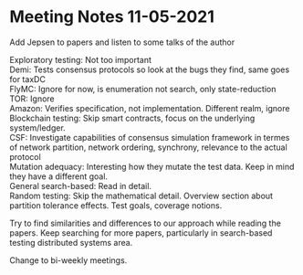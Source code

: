# Meeting Notes 11-05-2021

Add Jepsen to papers and listen to some talks of the author

Exploratory testing: Not too important \
Demi: Tests consensus protocols so look at the bugs they find, same goes for taxDC \
FlyMC: Ignore for now, is enumeration not search, only state-reduction \
TOR: Ignore \
Amazon: Verifies specification, not implementation. Different realm, ignore \
Blockchain testing: Skip smart contracts, focus on the underlying system/ledger. \
CSF: Investigate capabilities of consensus simulation framework in termes of network partition, network ordering, synchrony, relevance to the actual protocol \
Mutation adequacy: Interesting how they mutate the test data. Keep in mind they have a different goal. \
General search-based: Read in detail. \
Random testing: Skip the mathematical detail. Overview section about partition tolerance effects. Test goals, coverage notions.

Try to find similarities and differences to our approach while reading the papers.
Keep searching for more papers, particularly in search-based testing distributed systems area.

Change to bi-weekly meetings.